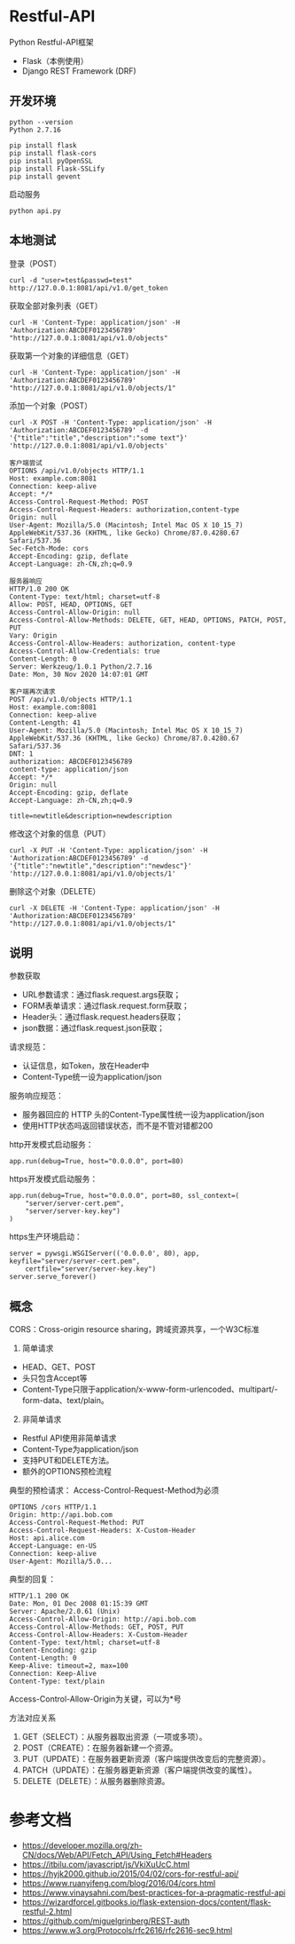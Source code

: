 # Restful-API

Python Restful-API框架
- Flask（本例使用）
- Django REST Framework (DRF)

## 开发环境

```
python --version
Python 2.7.16

pip install flask
pip install flask-cors
pip install pyOpenSSL
pip install Flask-SSLify
pip install gevent
```

启动服务
```
python api.py
```

## 本地测试

登录（POST）

```
curl -d "user=test&passwd=test" http://127.0.0.1:8081/api/v1.0/get_token
```

获取全部对象列表（GET）
```
curl -H 'Content-Type: application/json' -H 'Authorization:ABCDEF0123456789' "http://127.0.0.1:8081/api/v1.0/objects"
```

获取第一个对象的详细信息（GET）
```
curl -H 'Content-Type: application/json' -H 'Authorization:ABCDEF0123456789' "http://127.0.0.1:8081/api/v1.0/objects/1"
```

添加一个对象（POST）
```
curl -X POST -H 'Content-Type: application/json' -H 'Authorization:ABCDEF0123456789' -d '{"title":"title","description":"some text"}' 'http://127.0.0.1:8081/api/v1.0/objects'
```

```
客户端尝试
OPTIONS /api/v1.0/objects HTTP/1.1
Host: example.com:8081
Connection: keep-alive
Accept: */*
Access-Control-Request-Method: POST
Access-Control-Request-Headers: authorization,content-type
Origin: null
User-Agent: Mozilla/5.0 (Macintosh; Intel Mac OS X 10_15_7) AppleWebKit/537.36 (KHTML, like Gecko) Chrome/87.0.4280.67 Safari/537.36
Sec-Fetch-Mode: cors
Accept-Encoding: gzip, deflate
Accept-Language: zh-CN,zh;q=0.9

服务器响应
HTTP/1.0 200 OK
Content-Type: text/html; charset=utf-8
Allow: POST, HEAD, OPTIONS, GET
Access-Control-Allow-Origin: null
Access-Control-Allow-Methods: DELETE, GET, HEAD, OPTIONS, PATCH, POST, PUT
Vary: Origin
Access-Control-Allow-Headers: authorization, content-type
Access-Control-Allow-Credentials: true
Content-Length: 0
Server: Werkzeug/1.0.1 Python/2.7.16
Date: Mon, 30 Nov 2020 14:07:01 GMT

客户端再次请求
POST /api/v1.0/objects HTTP/1.1
Host: example.com:8081
Connection: keep-alive
Content-Length: 41
User-Agent: Mozilla/5.0 (Macintosh; Intel Mac OS X 10_15_7) AppleWebKit/537.36 (KHTML, like Gecko) Chrome/87.0.4280.67 Safari/537.36
DNT: 1
authorization: ABCDEF0123456789
content-type: application/json
Accept: */*
Origin: null
Accept-Encoding: gzip, deflate
Accept-Language: zh-CN,zh;q=0.9

title=newtitle&description=newdescription
```

修改这个对象的信息（PUT）
```
curl -X PUT -H 'Content-Type: application/json' -H 'Authorization:ABCDEF0123456789' -d '{"title":"newtitle","description":"newdesc"}' 'http://127.0.0.1:8081/api/v1.0/objects/1'
```

删除这个对象（DELETE）
```
curl -X DELETE -H 'Content-Type: application/json' -H 'Authorization:ABCDEF0123456789' "http://127.0.0.1:8081/api/v1.0/objects/1"
```

## 说明

参数获取
- URL参数请求：通过flask.request.args获取；
- FORM表单请求：通过flask.request.form获取；
- Header头：通过flask.request.headers获取；
- json数据：通过flask.request.json获取；

请求规范：
- 认证信息，如Token，放在Header中
- Content-Type统一设为application/json

服务响应规范：
- 服务器回应的 HTTP 头的Content-Type属性统一设为application/json
- 使用HTTP状态吗返回错误状态，而不是不管对错都200

http开发模式启动服务：
```
app.run(debug=True, host="0.0.0.0", port=80)
```

https开发模式启动服务：
```
app.run(debug=True, host="0.0.0.0", port=80, ssl_context=(
    "server/server-cert.pem",
    "server/server-key.key")
)
```

https生产环境启动：
```
server = pywsgi.WSGIServer(('0.0.0.0', 80), app, keyfile="server/server-cert.pem", 
    certfile="server/server-key.key")
server.serve_forever()
```


## 概念

CORS：Cross-origin resource sharing，跨域资源共享，一个W3C标准

1. 简单请求
- HEAD、GET、POST
- 头只包含Accept等
- Content-Type只限于application/x-www-form-urlencoded、multipart/- form-data、text/plain。

2. 非简单请求
- Restful API使用非简单请求
- Content-Type为application/json
- 支持PUT和DELETE方法。
- 额外的OPTIONS预检流程

典型的预检请求：
Access-Control-Request-Method为必须
```
OPTIONS /cors HTTP/1.1
Origin: http://api.bob.com
Access-Control-Request-Method: PUT
Access-Control-Request-Headers: X-Custom-Header
Host: api.alice.com
Accept-Language: en-US
Connection: keep-alive
User-Agent: Mozilla/5.0...
```
典型的回复：
```
HTTP/1.1 200 OK
Date: Mon, 01 Dec 2008 01:15:39 GMT
Server: Apache/2.0.61 (Unix)
Access-Control-Allow-Origin: http://api.bob.com
Access-Control-Allow-Methods: GET, POST, PUT
Access-Control-Allow-Headers: X-Custom-Header
Content-Type: text/html; charset=utf-8
Content-Encoding: gzip
Content-Length: 0
Keep-Alive: timeout=2, max=100
Connection: Keep-Alive
Content-Type: text/plain
```
Access-Control-Allow-Origin为关键，可以为*号

方法对应关系
1. GET（SELECT）：从服务器取出资源（一项或多项）。
1. POST（CREATE）：在服务器新建一个资源。
1. PUT（UPDATE）：在服务器更新资源（客户端提供改变后的完整资源）。
1. PATCH（UPDATE）：在服务器更新资源（客户端提供改变的属性）。
1. DELETE（DELETE）：从服务器删除资源。

# 参考文档

- https://developer.mozilla.org/zh-CN/docs/Web/API/Fetch_API/Using_Fetch#Headers
- https://itbilu.com/javascript/js/VkiXuUcC.html
- https://hyjk2000.github.io/2015/04/02/cors-for-restful-api/
- https://www.ruanyifeng.com/blog/2016/04/cors.html
- https://www.vinaysahni.com/best-practices-for-a-pragmatic-restful-api
- https://wizardforcel.gitbooks.io/flask-extension-docs/content/flask-restful-2.html
- https://github.com/miguelgrinberg/REST-auth
- https://www.w3.org/Protocols/rfc2616/rfc2616-sec9.html